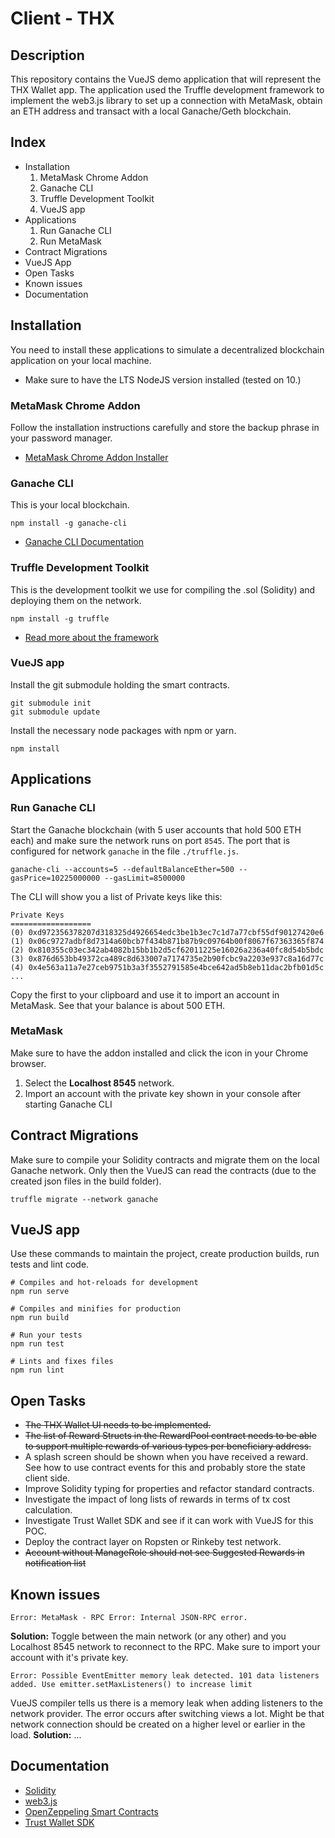 # Client - THX

## Description
This repository contains the VueJS demo application that will represent the THX Wallet app. The application used the Truffle development framework to implement the web3.js library to set up a connection with MetaMask, obtain an ETH address and transact with a local Ganache/Geth blockchain.

## Index
* Installation
    1. MetaMask Chrome Addon
    2. Ganache CLI
    3. Truffle Development Toolkit
    4. VueJS app
* Applications
    1. Run Ganache CLI
    2. Run MetaMask
* Contract Migrations
* VueJS App
* Open Tasks
* Known issues
* Documentation

## Installation
You need to install these applications to simulate a decentralized blockchain application on your local machine.

* Make sure to have the LTS NodeJS version installed (tested on 10.)

### MetaMask Chrome Addon
Follow the installation instructions carefully and store the backup phrase in your password manager.

* [MetaMask Chrome Addon Installer](https://chrome.google.com/webstore/detail/metamask/nkbihfbeogaeaoehlefnkodbefgpgknn)

### Ganache CLI
This is your local blockchain.
```
npm install -g ganache-cli
```

* [Ganache CLI Documentation](https://github.com/trufflesuite/ganache-cli)

### Truffle Development Toolkit
This is the development toolkit we use for compiling the .sol (Solidity) and deploying them on the network.
```
npm install -g truffle
```

* [Read more about the framework](https://github.com/trufflesuite/truffle)


### VueJS app
Install the git submodule holding the smart contracts.
```
git submodule init
git submodule update
```
Install the necessary node packages with npm or yarn.
```
npm install
```

## Applications

### Run Ganache CLI
Start the Ganache blockchain (with 5 user accounts that hold 500 ETH each) and make sure the network runs on port `8545`. The port that is configured for network `ganache` in the file `./truffle.js`.
```
ganache-cli --accounts=5 --defaultBalanceEther=500 --gasPrice=10225000000 --gasLimit=8500000
```

The CLI will show you a list of Private keys like this:
```
Private Keys
==================
(0) 0xd972356378207d318325d4926654edc3be1b3ec7c1d7a77cbf55df90127420e6
(1) 0x06c9727adbf8d7314a60bcb7f434b871b87b9c09764b00f8067f67363365f874
(2) 0x810355c03ec342ab4082b15bb1b2d5cf62011225e16026a236a40fc8d54b5bdc
(3) 0x876d653bb49372ca489c8d633007a7174735e2b90fcbc9a2203e937c8a16d77c
(4) 0x4e563a11a7e27ceb9751b3a3f3552791585e4bce642ad5b8eb11dac2bfb01d5c
...
```

Copy the first to your clipboard and use it to import an account in MetaMask. See that your balance is about 500 ETH.

### MetaMask
Make sure to have the addon installed and click the icon in your Chrome browser.

1. Select the **Localhost 8545** network.
2. Import an account with the private key shown in your console after starting Ganache CLI

## Contract Migrations
Make sure to compile your Solidity contracts and migrate them on the local Ganache network. Only then the VueJS can read the contracts (due to the created json files in the build folder).
```
truffle migrate --network ganache
```

## VueJS app
Use these commands to maintain the project, create production builds, run tests and lint code.

```
# Compiles and hot-reloads for development
npm run serve

# Compiles and minifies for production
npm run build

# Run your tests
npm run test

# Lints and fixes files
npm run lint
```

## Open Tasks

* ~~The THX Wallet UI needs to be implemented.~~
* ~~The list of Reward Structs in the RewardPool contract needs to be able to support multiple rewards of various types per beneficiary address.~~
* A splash screen should be shown when you have received a reward. See how to use contract events for this and probably store the state client side.
* Improve Solidity typing for properties and refactor standard contracts.
* Investigate the impact of long lists of rewards in terms of tx cost calculation.
* Investigate Trust Wallet SDK and see if it can work with VueJS for this POC.
* Deploy the contract layer on Ropsten or Rinkeby test network.
* ~~Account without ManageRole should not see Suggested Rewards in notification list~~

## Known issues
```
Error: MetaMask - RPC Error: Internal JSON-RPC error.
```
**Solution:** Toggle between the main network (or any other) and you Localhost 8545 network to reconnect to the RPC. Make sure to import your account with it's private key.

```
Error: Possible EventEmitter memory leak detected. 101 data listeners added. Use emitter.setMaxListeners() to increase limit
```
VueJS compiler tells us there is a memory leak when adding listeners to the network provider. The error occurs after switching views a lot. Might be that network connection should be created on a higher level or earlier in the load.
**Solution:** ...

## Documentation

* [Solidity](https://solidity.readthedocs.io/en/v0.5.0/)
* [web3.js](https://web3js.readthedocs.io/en/1.0/)
* [OpenZeppeling Smart Contracts](https://github.com/OpenZeppelin/openzeppelin-solidity.git)
* [Trust Wallet SDK](https://github.com/TrustWallet/react-native-trust-sdk)
